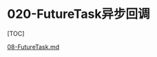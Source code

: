 # 020-FutureTask异步回调

[TOC]

 [08-FutureTask.md](../../../04-java/03-Java并发编程/08-Java并发容器和框架/08-FutureTask.md) 